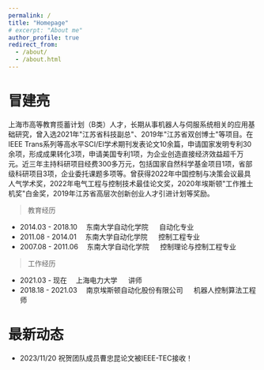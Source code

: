```yaml
---
permalink: /
title: "Homepage"
# excerpt: "About me"
author_profile: true
redirect_from: 
  - /about/
  - /about.html
---
```

<!--permalink: /: 设置页面的永久链接为根目录。
title: "About me": 设置页面的标题为"About me"。
excerpt: "About me": 设置页面的摘要为"About me"。
author_profile: true: 显示作者的个人资料。
redirect_from:: 设置重定向链接，将其他链接指向该页面。-->

# 冒建亮

上海市高等教育揽蓄计划（B类）人才，长期从事机器人与伺服系统相关的应用基础研究，曾入选2021年"江苏省科技副总"、2019年"江苏省双创博士"等项目。在IEEE Trans系列等高水平SCI/EI学术期刊发表论文10余篇，申请国家发明专利30余项，形成成果转化3项，申请美国专利1项，为企业创造直接经济效益超千万元。近三年主持科研项目经费300多万元，包括国家自然科学基金项目1项，省部级科研项目3项，企业委托课题多项等。曾获得2022年中国控制与决策会议最具人气学术奖，2022年电气工程与控制技术最佳论文奖，2020年埃斯顿"工作推土机奖"白金奖，2019年江苏省高层次创新创业人才引进计划等奖励。

> 教育经历

- 2014.03 - 2018.10      &emsp;东南大学自动化学院  &emsp; 自动化专业
- 2011.08 - 2014.01      &emsp;东南大学自动化学院  &emsp; 控制工程专业
- 2007.08 - 2011.06      &emsp;东南大学自动化学院  &emsp; 控制理论与控制工程专业

> 工作经历

- 2021.03 - 现在         &emsp;上海电力大学                   &emsp; 讲师
- 2018.18 - 2021.03      &emsp;南京埃斯顿自动化股份有限公司   &emsp; 机器人控制算法工程师

<!-- 
## 承担项目

1. 国家自然科学基金青年项目：不确定性环境下的机械臂约束视觉伺服控制研究，2023.01-2025.12，30万元；
2. 上海市外国专家项目：基于抗干扰预测控制的新能源汽车永磁同步电机宽速域调节策略研究，2023.01-2023.12.31，15万元;
3. 教育部春晖计划合作科研项目：面向电力机器人的智能控制技术研究与应用，2023.05-2025.05，1万元；
4. 江苏省产学研合作项目：高性能低压无刷直流电机驱控一体关键技术研发，2021.05-2023.05，48万元；
5. 企业横向课题：智能焊接机器人视觉伺服与运动控制系统研发，2022.11-2023.05，70万；
6. 企业横向课题：远程协作智能运维机器人交互控制算法研究，2022.03-2023.08，30万元；
7. 企业横向课题：食品机械智能装备控制系统研发，2022.03-2025.02，100万元；
8. 企业横向课题：电力智能仓库信息化管理系统技术开发，2022.07-2023.11，30万元；
9. 企业横向课题：管道爬壁机器人控制技术研究，2022.03-2022.12，18万元；
10. 教育部重点实验室开放课题：基于复合抗干扰的机器人动力学控制方法研究，2022.05-2024.05，3万元。
 -->

最新动态
==========

- 2023/11/20 祝贺团队成员曹忠昆论文被IEEE-TEC接收！
